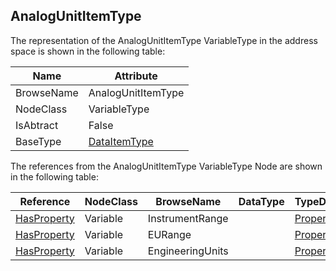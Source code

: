 <!-- objecttype -->
## AnalogUnitItemType
The representation of the AnalogUnitItemType VariableType in the address space is shown in the following table:  

|Name|Attribute|
|---|---|
|BrowseName|AnalogUnitItemType|
|NodeClass|VariableType|
|IsAbtract|False|
|BaseType|[DataItemType](../../../Part8/VariableTypes/DataItemType/readme.md)|

The references from the AnalogUnitItemType VariableType Node are shown in the following table:  

|Reference|NodeClass|BrowseName|DataType|TypeDefinition|ModellingRule|
|---|---|---|---|---|---|
|[HasProperty](../../../Part3/ReferenceTypes/HasProperty/readme.md)|Variable|InstrumentRange||[PropertyType](../../Part5/VariableTypes/PropertyType/readme.md)|[Optional](../../Objects/Optional/readme.md)|
|[HasProperty](../../../Part3/ReferenceTypes/HasProperty/readme.md)|Variable|EURange||[PropertyType](../../Part5/VariableTypes/PropertyType/readme.md)|[Optional](../../Objects/Optional/readme.md)|
|[HasProperty](../../../Part3/ReferenceTypes/HasProperty/readme.md)|Variable|EngineeringUnits||[PropertyType](../../Part5/VariableTypes/PropertyType/readme.md)|[Mandatory](../../Objects/Mandatory/readme.md)|

